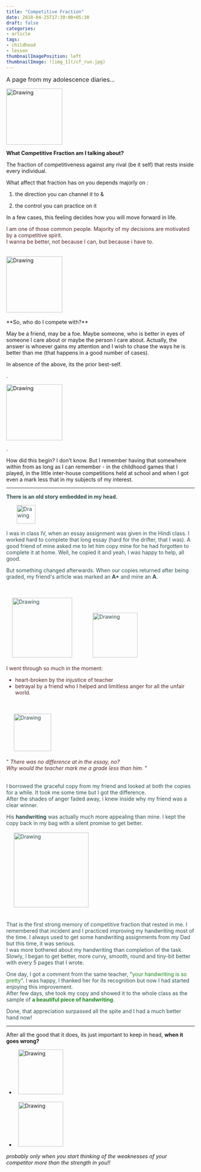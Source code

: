 ```yaml
---
title: "Competitive Fraction"
date: 2018-04-25T17:39:00+05:30
draft: false
categories:
- article
tags:
- childhood
- lesson
thumbnailImagePosition: left
thumbnailImage: ![img_1](/cf_run.jpg)
---
```



<font size = "3">A page from my adolescence diaries... </font>

<img src="/cf_competition_race.png" alt="Drawing" style="height: 150px;"/>

**What Competitive Fraction am I talking about?**

The fraction of competitiveness against any rival (be it self) that rests inside every individual.

What affect that fraction has on you depends majorly on :

1. the direction you can channel it to &

2. the control you can practice on it

In a few cases, this feeling decides how you will move forward in life. 


<p> <font color = "#552525">I am one of those common people. Majority of my decisions are motivated by a competitive spirit. </br>I wanna be better, not because I can, but because i have to. </font></p>

<br>
<img src="/cf_competition.jpg" alt="Drawing" style="height: 150px;"/>
<br>
<br>
**So, who do I compete with?**

May be a friend, may be a foe. Maybe someone, who is better in eyes of someone I care about or maybe the person I care about. Actually, the answer is whoever gains my attention and I wish to chase the ways he is better than me (that happens in a good number of cases). 

In absence of the above, its the prior best-self.


.

<img src="/cf_sack_race.jpg" alt="Drawing" style="height: 150px;"/>

.

How did this begin? I don’t know. But I remember having that somewhere within from as long as I can remember - in the childhood games that I played, in the little inter-house competitions held at school and when I got even a mark less that in my subjects of my interest.

<hr>

<font color="#2F4F4F">

**There is an old story embedded in my head.**

&nbsp;&nbsp;&nbsp;&nbsp;&nbsp;&nbsp;&nbsp;<img src="/cf_assignment.jpeg" alt="Drawing" style="height: 50px;"/>

I was in class IV, when an essay assignment was given in the Hindi class. I worked hard to complete that long essay (hard for the drifter, that I was). A good friend of mine asked me to let him copy mine for he had forgotten to complete it at home. Well, he copied it and yeah, I was happy to help, all good. 

But something changed afterwards. When our copies returned after being graded, my friend's article was marked an **A+** and mine an **A**. 
<p>
<br>
<br>&nbsp;&nbsp;&nbsp;&nbsp;<img src="/cf_grades.jpg" alt="Drawing" style="height: 160px;"/> 
&nbsp;&nbsp;&nbsp;&nbsp;&nbsp;&nbsp;&nbsp;&nbsp;&nbsp;&nbsp;&nbsp;&nbsp;
<img src="/cf_child_cry.jpg" alt="Drawing" style="height: 120px;"/>
<br><br>
<font color = "#552525">I went through so much in the moment:<br><ul> <li> heart-broken by the injustice of teacher</li> <li>betrayal by a friend who I helped and limitless anger for all the unfair world.</li></font> </ul><br>
<br>
&nbsp;&nbsp;&nbsp;&nbsp;&nbsp;<img src="/cf_anger.png" alt="Drawing" style="height: 100px;"/>
<br>
<br>" <font color = "#552525"><i>There was no difference at in the essay, no? 
</br>Why would the teacher mark me a grade less than him. </i>" </font><br> <br>
</p>I borrowed the graceful copy from my friend and looked at both the copies for a while. It took me some time but I got the difference. <br>
After the shades of anger faded away, i knew inside why my friend was a clear winner. 
<br>

His **handwriting** was actually much more appealing than mine. I kept the copy back in my bag with a silent promise to get better. <br>
<br>&nbsp;&nbsp;&nbsp;&nbsp;&nbsp;<img src="/cf_handwriting.jpg" alt="Drawing" style="height: 200px;"/><br><br>
<br>
That is the first strong memory of competitive fraction that rested in me. I remembered that incident and I practiced improving my handwriting most of the time. I always used to get some handwriting assignments from my Dad but this time, it was serious. <br>I was more bothered about my handwriting than completion of the task. Slowly, I began to get better, more curvy, smooth, round and tiny-bit better with every 5 pages that I wrote. 

One day, I got a comment from the same teacher, "<font color = "#228B22">your handwriting is so pretty</font>". I was happy, I thanked her for its recognition but now I had started enjoying this improvement. <br>
After few days, she took my copy and showed it to the whole class as the sample of <font color = "#228B22"><b>a beautiful piece of handwriting</b></font>. 


Done, that appreciation surpassed all the spite and I had a much better hand now!
<br>
</font>
<hr>

After all the good that it does, its just important to keep in head, **when it goes wrong?**

<ul><li>
 &nbsp;
<img src="/cf_harm.png" alt="Drawing" style="height: 120px;"/>
<br>
<br>
<li>&nbsp;&nbsp;<img src="/cf_backstab.jpeg" alt="Drawing" style="height: 120px;"/>
</ul>

<i>probably only when you start thinking of the weaknesses of your competitor more than the strength in you!!
</i>